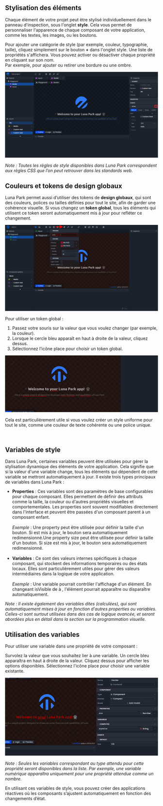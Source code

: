 ## Stylisation des éléments

Chaque élément de votre projet peut être stylisé individuellement dans le panneau d'inspection, sous l'onglet **style**. Cela vous permet de personnaliser l'apparence de chaque composant de votre application, comme les textes, les images, ou les boutons.

Pour ajouter une catégorie de style (par exemple, couleur, typographie, taille), cliquez simplement sur le bouton **+** dans l'onglet style. Une liste de propriétés s'affichera. Vous pouvez activer ou désactiver chaque propriété en cliquant sur son nom. <br/>
Par exemple, pour ajouter ou retirer une bordure ou une ombre.

![Capture d'écran de l'éditeur Luna Park](../../../assets/layout-editor/styling-assets/screen2.png)

_Note : Toutes les règles de style disponibles dans Luna Park correspondent aux règles CSS que l’on peut retrouver dans les standards web._
## Couleurs et tokens de design globaux

Luna Park permet aussi d’utiliser des tokens de **design globaux**, qui sont des couleurs, polices ou tailles définies pour tout le site, afin de garder une cohérence visuelle. Si vous changez un **token global**, tous les éléments qui utilisent ce token seront automatiquement mis à jour pour refléter ce changement.

![Capture d'écran de l'éditeur Luna Park](../../../assets/layout-editor/styling-assets/screen1.png)

Pour utiliser un token global :

1. Passez votre souris sur la valeur que vous voulez changer (par exemple, la couleur).
2. Lorsque le cercle bleu apparaît en haut à droite de la valeur, cliquez dessus.
3. Sélectionnez l’icône place pour choisir un token global.

![Capture d'écran de l'éditeur Luna Park](../../../assets/layout-editor/styling-assets/gif1.gif)


Cela est particulièrement utile si vous voulez créer un style uniforme pour tout le site, comme une couleur de texte cohérente ou une police unique.


<br/>

## Variables de style

Dans Luna Park, certaines variables peuvent être utilisées pour gérer la stylisation dynamique des éléments de votre application. Cela signifie que si la valeur d'une variable change, tous les éléments qui dépendent de cette variable se mettront automatiquement à jour.
Il existe trois types principaux de variables dans Luna Park :

- **Properties** : Ces variables sont des paramètres de base configurables pour chaque composant. Elles permettent de définir des attributs comme la taille, la couleur ou d'autres propriétés visuelles et comportementales. Les properties sont souvent modifiables directement dans l'interface et peuvent être passées d'un composant parent à un composant enfant.
  <br/>
  <br/>
  _Exemple_ : Une property <Highlight text="size" /> peut être utilisée pour définir la taille d'un bouton. Si <Highlight text="size"/> est mis à jour, le bouton sera automatiquement redimensionné.Une property size peut être utilisée pour définir la taille d'un bouton. Si size est mis à jour, le bouton sera automatiquement redimensionné.
  <br/>
  <br/>
- **Variables** : Ce sont des valeurs internes spécifiques à chaque composant, qui stockent des informations temporaires ou des états locaux. Elles sont particulièrement utiles pour gérer des valeurs intermédiaires dans la logique de votre application.
  <br/>
  <br/>
  _Exemple_ : Une variable <Highlight text="isVisible"/> pourrait contrôler l'affichage d'un élément. En changeant isVisible de <Highlight text="true"/> à <Highlight text="false"/>, l'élément pourrait apparaître ou disparaître automatiquement.

_Note : Il existe également des variables dites <Highlight text="Computed"/> (calculées), qui sont automatiquement mises à jour en fonction d'autres properties ou variables. Celles-ci sont surtout utilisées dans des cas de logique avancée, et seront abordées plus en détail dans la section sur la programmation visuelle._
## Utilisation des variables
Pour utiliser une variable dans une propriété de votre composant :

Survolez la valeur que vous souhaitez lier à une variable.
Un cercle bleu apparaîtra en haut à droite de la valeur. Cliquez dessus pour afficher les options disponibles.
Sélectionnez l'icône place pour choisir une variable existante.

![Capture d'écran de l'éditeur Luna Park](../../../assets/layout-editor/styling-assets/gif2.gif)

_Note : Seules les variables correspondant au type attendu pour cette propriété seront disponibles dans la liste. Par exemple, une variable numérique apparaîtra uniquement pour une propriété attendue comme un nombre._

En utilisant ces variables de style, vous pouvez créer des applications réactives où les composants s’ajustent automatiquement en fonction des changements d’état.
